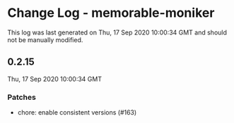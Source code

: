 # Change Log - memorable-moniker

This log was last generated on Thu, 17 Sep 2020 10:00:34 GMT and should not be manually modified.

## 0.2.15
Thu, 17 Sep 2020 10:00:34 GMT

### Patches

- chore: enable consistent versions (#163)


